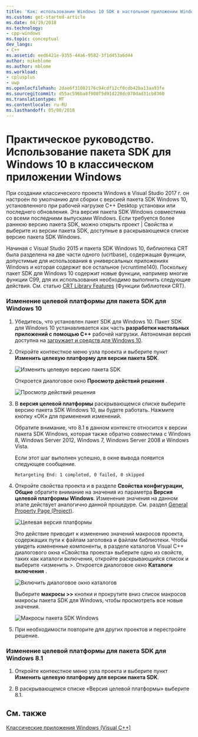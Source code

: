 ```yaml
---
title: 'Как: использование Windows 10 SDK в настольном приложении Windows | Документы Microsoft'
ms.custom: get-started-article
ms.date: 04/19/2018
ms.technology:
- cpp-windows
ms.topic: conceptual
dev_langs:
- C++
ms.assetid: eed6421e-9355-44a6-9582-3f1d453a6d44
author: mikeblome
ms.author: mblome
ms.workload:
- cplusplus
- uwp
ms.openlocfilehash: 2dae6f31082176c94cdf12cf0cdb42ba13aa93fe
ms.sourcegitcommit: d55ac596ba8f908f5d91d228dc070dad31cb8360
ms.translationtype: MT
ms.contentlocale: ru-RU
ms.lasthandoff: 05/08/2018
---
```

# <a name="how-to-use-the-windows-10-sdk-in-a-windows-desktop-application"></a>Практическое руководство. Использование пакета SDK для Windows 10 в классическом приложении Windows
При создании классического проекта Windows в Visual Studio 2017 г. он настроен по умолчанию для сборки с версией пакета SDK Windows 10, установленного при рабочей нагрузке C++ Desktop установки или последнего обновления. Эта версия пакета SDK Windows совместима со всеми последними выпусками Windows. Если требуется более раннюю версию пакета SDK, можно открыть проект | Свойства и выберите из версии пакета SDK, доступные в раскрывающемся списке версию пакета SDK Windows.  
  
 Начиная с Visual Studio 2015 и пакета SDK Windows 10, библиотека CRT была разделена на две части одного (ucrtbase), содержащая функции, допустимые для использования в универсальных приложениях Windows и которая содержит все остальное (vcruntime140). Поскольку пакет SDK для Windows 10 содержит новые функции, например многие функции C99, для их использования необходимо выполнить следующие действия. См. статью [CRT Library Features](../c-runtime-library/crt-library-features.md) (Функции библиотеки CRT).  
  
### <a name="to-target-the-windows-10-sdk"></a>Изменение целевой платформы для пакета SDK для Windows 10  
  
1.  Убедитесь, что установлен пакет SDK для Windows 10. Пакет SDK для Windows 10 устанавливается как часть **разработки настольных приложений с помощью C++** рабочей нагрузки. Автономная версия доступна на [загружает и средств для Windows 10](https://developer.microsoft.com/windows/downloads).

  
2.  Откройте контекстное меню узла проекта и выберите пункт **Изменить целевую платформу для версии пакета SDK**.  
  
     ![Изменить целевую версию пакета SDK](../windows/media/retargetingwindowssdk1.PNG "RetargetingWindowsSDK1")  
  
     Откроется диалоговое окно **Просмотр действий решения** .  
  
     ![Просмотр действий решения](../windows/media/retargetingwindowssdk2.PNG "RetargetingWindowsSDK2")  
  
3.  В **версия целевой платформы** раскрывающемся списке выберите версию пакета SDK Windows 10, вы будете работать. Нажмите кнопку «ОК» для применения изменений.  
  
     Обратите внимание, что 8.1 в данном контексте относится к версии пакета SDK Windows, которая также обратно совместима с Windows 8, Windows Server 2012, Windows 7, Windows Server 2008 и Windows Vista.  
  
     Если этот шаг выполнен успешно, в окне вывода появится следующее сообщение.  
  
     `Retargeting End: 1 completed, 0 failed, 0 skipped`  
  
4.  Откройте свойства проекта и в разделе **Свойства конфигурации, Общие** обратите внимание на значения из параметра **Версия целевой платформы Windows**. Изменение значения на данном этапе действует аналогично данной процедуре. См. раздел [General Property Page (Project)](../ide/general-property-page-project.md).  
  
     ![Целевая версия платформы](../windows/media/retargetingwindowssdk3.PNG "RetargetingWindowsSDK3")  
  
     Это действие приводит к изменению значений макросов проекта, содержащих пути к файлам заголовка и файлам библиотеки. Чтобы увидеть измененные компоненты, в разделе каталогов Visual C++ диалогового окна «Свойства проекта» выберите одно из свойств, таких как каталоги включения, откройте раскрывающийся список и выберите \<изменить >. Откроется диалоговое окно **Каталоги включения** .  
  
     ![Включить диалоговое окно каталогов](../windows/media/retargetingwindowssdk4.PNG "RetargetingWindowsSDK4")  
  
     Выберите **макросы >>** кнопки и прокрутите вниз список макросов макросы пакета SDK для Windows, чтобы просмотреть все новые значения.  
  
     ![Макросы пакета SDK Windows](../windows/media/retargetingwindowssdk5.PNG "RetargetingWindowsSDK5")  
  
5.  При необходимости повторите для других проектов и перестройте решение.  
  
### <a name="to-target-the-windows-81-sdk"></a>Изменение целевой платформы для пакета SDK для Windows 8.1  
  
1.  Откройте контекстное меню узла проекта и выберите пункт **Изменить целевую платформу для версии пакета SDK**.  
  
2.  В раскрывающемся списке «Версия целевой платформы» выберите 8.1.  
  
## <a name="see-also"></a>См. также  
 [Классические приложения Windows (Visual C++)](../windows/how-to-use-the-windows-10-sdk-in-a-windows-desktop-application.md)
